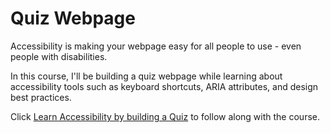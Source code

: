 # Quiz Webpage

Accessibility is making your webpage easy for all people to use -  even people with disabilities.

In this course, I'll be building a quiz webpage while learning about accessibility tools such as keyboard shortcuts, ARIA attributes, and design best practices. 

Click [Learn Accessibility by building a Quiz](https://www.freecodecamp.org/learn/2022/responsive-web-design/learn-accessibility-by-building-a-quiz/step-1) to follow along with the course.